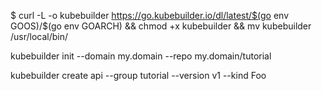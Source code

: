 $ curl -L -o kubebuilder https://go.kubebuilder.io/dl/latest/$(go env GOOS)/$(go env GOARCH) && chmod +x kubebuilder && mv kubebuilder /usr/local/bin/


kubebuilder init --domain my.domain --repo my.domain/tutorial


kubebuilder create api --group tutorial --version v1 --kind Foo

